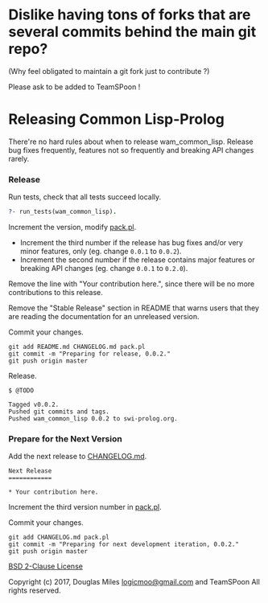 # Dislike having tons of forks that are several commits behind the main git repo?

(Why feel obligated to maintain a git fork just to contribute ?)

Please ask to be added to TeamSPoon !



# Releasing Common Lisp-Prolog

There're no hard rules about when to release wam_common_lisp. Release bug fixes frequently, features not so frequently and breaking API changes rarely.

### Release

Run tests, check that all tests succeed locally.

```prolog
?- run_tests(wam_common_lisp).

```

Increment the version, modify [pack.pl](pack.pl).

*  Increment the third number if the release has bug fixes and/or very minor features, only (eg. change `0.0.1` to `0.0.2`).
*  Increment the second number if the release contains major features or breaking API changes (eg. change `0.0.1` to `0.2.0`).

Remove the line with "Your contribution here.", since there will be no more contributions to this release.

Remove the "Stable Release" section in README that warns users that they are reading the documentation for an unreleased version.

Commit your changes.

```
git add README.md CHANGELOG.md pack.pl
git commit -m "Preparing for release, 0.0.2."
git push origin master
```

Release.

```
$ @TODO
 
Tagged v0.0.2.
Pushed git commits and tags.
Pushed wam_common_lisp 0.0.2 to swi-prolog.org.
```

### Prepare for the Next Version

Add the next release to [CHANGELOG.md](CHANGELOG.md).

```
Next Release
============

* Your contribution here.
```

Increment the third version number in [pack.pl](pack.pl).

Commit your changes.

```
git add CHANGELOG.md pack.pl
git commit -m "Preparing for next development iteration, 0.0.2."
git push origin master
```



[BSD 2-Clause License](LICENSE.md)

Copyright (c) 2017, 
Douglas Miles <logicmoo@gmail.com> and TeamSPoon
All rights reserved.

